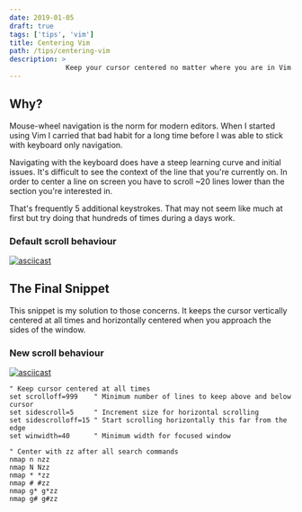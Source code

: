 ```yaml
---
date: 2019-01-05
draft: true
tags: ['tips', 'vim']
title: Centering Vim
path: /tips/centering-vim
description: >
              Keep your cursor centered no matter where you are in Vim.
---
```


## Why?
Mouse-wheel navigation is the norm for modern editors. When I started using Vim
I carried that bad habit for a long time before I was able to stick with
keyboard only navigation.

Navigating with the keyboard does have a steep learning curve and initial
issues.   It's difficult to see the context of the line that you're currently
on.  In order to center a line on screen you have to scroll ~20 lines lower
than the section you're interested in.

That's frequently 5 additional keystrokes. That may not seem like much at first
but try doing that hundreds of times during a days work.

### Default scroll behaviour
[![asciicast](https://asciinema.org/a/M1VD4tk77MWcADURoUDFhvkTI.svg)](https://asciinema.org/a/M1VD4tk77MWcADURoUDFhvkTI)

## The Final Snippet

This snippet is my solution to those concerns. It keeps the cursor vertically
centered at all times and horizontally centered when you approach the sides of the
window.

### New scroll behaviour
[![asciicast](https://asciinema.org/a/Ouqmlcyn8IeGe2VXT000zDkHF.svg)](https://asciinema.org/a/Ouqmlcyn8IeGe2VXT000zDkHF)


```vim
" Keep cursor centered at all times
set scrolloff=999    " Minimum number of lines to keep above and below cursor
set sidescroll=5     " Increment size for horizontal scrolling
set sidescrolloff=15 " Start scrolling horizontally this far from the edge
set winwidth=40      " Minimum width for focused window

" Center with zz after all search commands
nmap n nzz
nmap N Nzz
nmap * *zz
nmap # #zz
nmap g* g*zz
nmap g# g#zz
```
